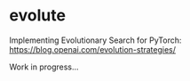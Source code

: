 # evolute

Implementing Evolutionary Search for PyTorch: https://blog.openai.com/evolution-strategies/

Work in progress...
